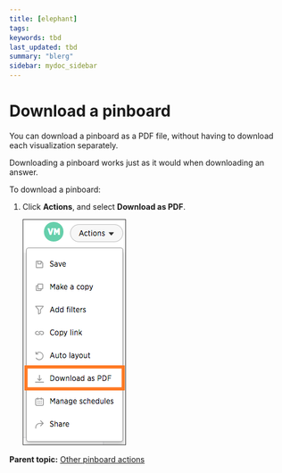 ```yaml
---
title: [elephant]
tags: 
keywords: tbd
last_updated: tbd
summary: "blerg"
sidebar: mydoc_sidebar
---
```

# Download a pinboard

You can download a pinboard as a PDF file, without having to download each visualization separately.

Downloading a pinboard works just as it would when downloading an answer.

To download a pinboard:

1.   Click **Actions**, and select **Download as PDF**. 

     ![](/pages/images/download_a_pinboard.png "Download your pinboard") 


**Parent topic:** [Other pinboard actions](../../../pages/end_user_guide/pinboards/pinboard_actions.html)

